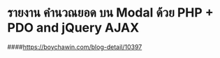 # รายงาน คำนวณยอด บน Modal ด้วย PHP + PDO and jQuery AJAX

####https://boychawin.com/blog-detail/10397
